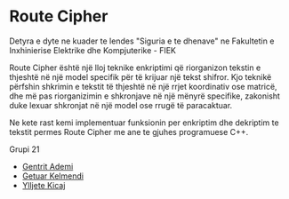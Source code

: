 # Route Cipher

Detyra e dyte ne kuader te lendes "Siguria e te dhenave" ne Fakultetin e Inxhinierise Elektrike dhe Kompjuterike - FIEK

Route Cipher është një lloj teknike enkriptimi që riorganizon tekstin e thjeshtë në një model specifik për të krijuar një tekst shifror. Kjo teknikë përfshin shkrimin e tekstit të thjeshtë në një rrjet koordinativ ose matricë, dhe më pas riorganizimin e shkronjave në një mënyrë specifike, zakonisht duke lexuar shkronjat në një model ose rrugë të paracaktuar.

Ne kete rast kemi implementuar funksionin per enkriptim dhe dekriptim te tekstit permes Route Cipher me ane te gjuhes programuese C++.

Grupi 21

- [Gentrit Ademi](https://github.com/GentritAdemi)
- [Getuar Kelmendi](https://github.com/geti0)
- [Ylljete Kicaj](https://github.com/ylljetakicaj)
